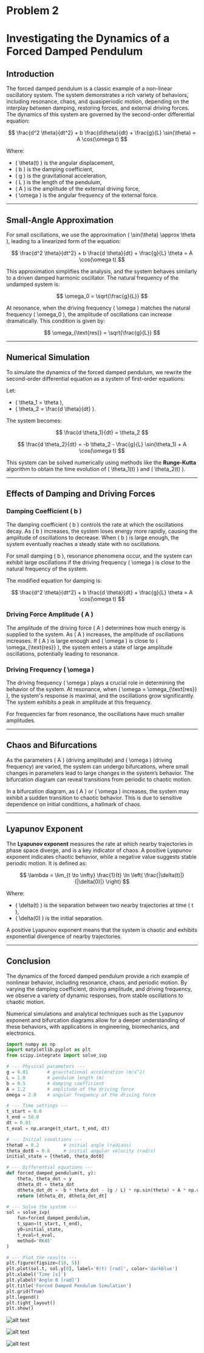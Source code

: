 # Problem 2
# Investigating the Dynamics of a Forced Damped Pendulum

## Introduction

The forced damped pendulum is a classic example of a non-linear oscillatory system. The system demonstrates a rich variety of behaviors, including resonance, chaos, and quasiperiodic motion, depending on the interplay between damping, restoring forces, and external driving forces. The dynamics of this system are governed by the second-order differential equation:

$$
\frac{d^2 \theta}{dt^2} + b \frac{d\theta}{dt} + \frac{g}{L} \sin(\theta) = A \cos(\omega t)
$$

Where:
- \( \theta(t) \) is the angular displacement,
- \( b \) is the damping coefficient,
- \( g \) is the gravitational acceleration,
- \( L \) is the length of the pendulum,
- \( A \) is the amplitude of the external driving force,
- \( \omega \) is the angular frequency of the external force.

---

## Small-Angle Approximation

For small oscillations, we use the approximation \( \sin(\theta) \approx \theta \), leading to a linearized form of the equation:

$$
\frac{d^2 \theta}{dt^2} + b \frac{d \theta}{dt} + \frac{g}{L} \theta = A \cos(\omega t)
$$

This approximation simplifies the analysis, and the system behaves similarly to a driven damped harmonic oscillator. The natural frequency of the undamped system is:

$$
\omega_0 = \sqrt{\frac{g}{L}}
$$

At resonance, when the driving frequency \( \omega \) matches the natural frequency \( \omega_0 \), the amplitude of oscillations can increase dramatically. This condition is given by:

$$
\omega_{\text{res}} = \sqrt{\frac{g}{L}}
$$

---

## Numerical Simulation

To simulate the dynamics of the forced damped pendulum, we rewrite the second-order differential equation as a system of first-order equations:

Let:
- \( \theta_1 = \theta \),
- \( \theta_2 = \frac{d \theta}{dt} \).

The system becomes:

$$
\frac{d \theta_1}{dt} = \theta_2
$$

$$
\frac{d \theta_2}{dt} = -b \theta_2 - \frac{g}{L} \sin(\theta_1) + A \cos(\omega t)
$$

This system can be solved numerically using methods like the **Runge-Kutta** algorithm to obtain the time evolution of \( \theta_1(t) \) and \( \theta_2(t) \).

---

## Effects of Damping and Driving Forces

### Damping Coefficient \( b \)

The damping coefficient \( b \) controls the rate at which the oscillations decay. As \( b \) increases, the system loses energy more rapidly, causing the amplitude of oscillations to decrease. When \( b \) is large enough, the system eventually reaches a steady state with no oscillations.

For small damping \( b \), resonance phenomena occur, and the system can exhibit large oscillations if the driving frequency \( \omega \) is close to the natural frequency of the system.

The modified equation for damping is:

$$
\frac{d^2 \theta}{dt^2} + b \frac{d \theta}{dt} + \frac{g}{L} \theta = A \cos(\omega t)
$$

### Driving Force Amplitude \( A \)

The amplitude of the driving force \( A \) determines how much energy is supplied to the system. As \( A \) increases, the amplitude of oscillations increases. If \( A \) is large enough and \( \omega \) is close to \( \omega_{\text{res}} \), the system enters a state of large amplitude oscillations, potentially leading to resonance.

### Driving Frequency \( \omega \)

The driving frequency \( \omega \) plays a crucial role in determining the behavior of the system. At resonance, when \( \omega = \omega_{\text{res}} \), the system's response is maximal, and the oscillations grow significantly. The system exhibits a peak in amplitude at this frequency.

For frequencies far from resonance, the oscillations have much smaller amplitudes.

---

## Chaos and Bifurcations

As the parameters \( A \) (driving amplitude) and \( \omega \) (driving frequency) are varied, the system can undergo bifurcations, where small changes in parameters lead to large changes in the system’s behavior. The bifurcation diagram can reveal transitions from periodic to chaotic motion.

In a bifurcation diagram, as \( A \) or \( \omega \) increases, the system may exhibit a sudden transition to chaotic behavior. This is due to sensitive dependence on initial conditions, a hallmark of chaos.

---

## Lyapunov Exponent

The **Lyapunov exponent** measures the rate at which nearby trajectories in phase space diverge, and is a key indicator of chaos. A positive Lyapunov exponent indicates chaotic behavior, while a negative value suggests stable periodic motion. It is defined as:

$$
\lambda = \lim_{t \to \infty} \frac{1}{t} \ln \left( \frac{|\delta(t)|}{|\delta(0)|} \right)
$$

Where:
- \( \delta(t) \) is the separation between two nearby trajectories at time \( t \),
- \( \delta(0) \) is the initial separation.

A positive Lyapunov exponent means that the system is chaotic and exhibits exponential divergence of nearby trajectories.

---

## Conclusion

The dynamics of the forced damped pendulum provide a rich example of nonlinear behavior, including resonance, chaos, and periodic motion. By varying the damping coefficient, driving amplitude, and driving frequency, we observe a variety of dynamic responses, from stable oscillations to chaotic motion.

Numerical simulations and analytical techniques such as the Lyapunov exponent and bifurcation diagrams allow for a deeper understanding of these behaviors, with applications in engineering, biomechanics, and electronics.


```python
import numpy as np
import matplotlib.pyplot as plt
from scipy.integrate import solve_ivp

# --- Physical parameters ---
g = 9.81       # gravitational acceleration (m/s^2)
L = 1.0        # pendulum length (m)
b = 0.5        # damping coefficient
A = 1.2        # amplitude of the driving force
omega = 2.0    # angular frequency of the driving force

# --- Time settings ---
t_start = 0.0
t_end = 50.0
dt = 0.01
t_eval = np.arange(t_start, t_end, dt)

# --- Initial conditions ---
theta0 = 0.2         # initial angle (radians)
theta_dot0 = 0.0     # initial angular velocity (rad/s)
initial_state = [theta0, theta_dot0]

# --- Differential equations ---
def forced_damped_pendulum(t, y):
    theta, theta_dot = y
    dtheta_dt = theta_dot
    dtheta_dot_dt = -b * theta_dot - (g / L) * np.sin(theta) + A * np.cos(omega * t)
    return [dtheta_dt, dtheta_dot_dt]

# --- Solve the system ---
sol = solve_ivp(
    fun=forced_damped_pendulum,
    t_span=(t_start, t_end),
    y0=initial_state,
    t_eval=t_eval,
    method='RK45'
)

# --- Plot the results ---
plt.figure(figsize=(10, 5))
plt.plot(sol.t, sol.y[0], label='θ(t) [rad]', color='darkblue')
plt.xlabel('Time [s]')
plt.ylabel('Angle θ [rad]')
plt.title('Forced Damped Pendulum Simulation')
plt.grid(True)
plt.legend()
plt.tight_layout()
plt.show()
``` 
![alt text](image-5.png)


![alt text](image-8.png)

 ![alt text](image-9.png)